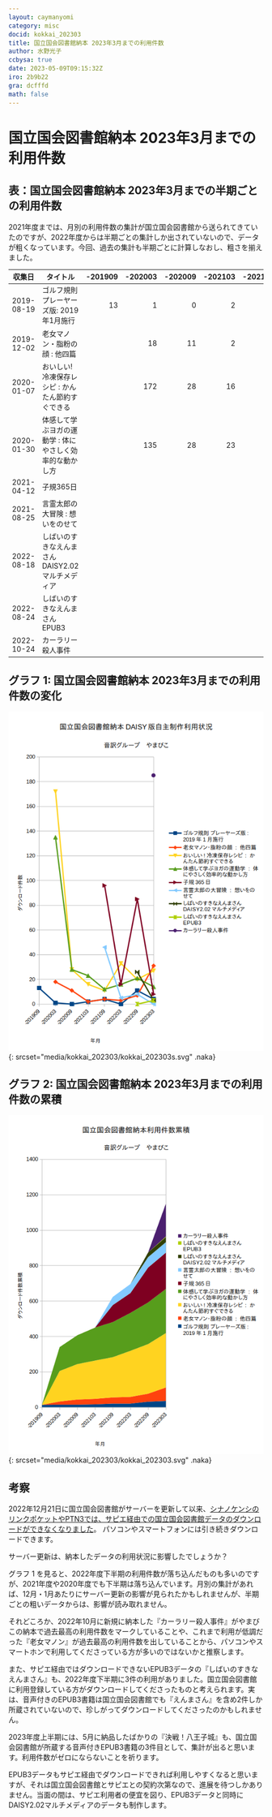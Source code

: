 ```yaml
---
layout: caymanyomi
category: misc
docid: kokkai_202303
title: 国立国会図書館納本 2023年3月までの利用件数
author: 水野光子
ccbysa: true
date: 2023-05-09T09:15:32Z
iro: 2b9b22
gra: dcfffd
math: false
---
```

# 国立国会図書館納本 2023年3月までの利用件数

## 表：国立国会図書館納本 2023年3月までの半期ごとの利用件数

2021年度までは、月別の利用件数の集計が国立国会図書館から送られてきていたのですが、2022年度からは半期ごとの集計しか出されていないので、データが粗くなっています。今回、過去の集計も半期ごとに計算しなおし、粗さを揃えました。

<div class="tablewidth" markdown="1">

|収集日|タイトル|-201909|-202003|-202009|-202103|-202109|-202203|-202209|-202303|
|---|---|---:|---:|---:|---:|---:|---:|---:|---:|
|2019-08-19|ゴルフ規則 プレーヤーズ版: 2019年1月施行|13|1|0|2|4|0|11|4|
|2019-12-02|老女マノン・脂粉の顔 : 他四篇||18|11|2|4|3|7|31|
|2020-01-07|おいしい!冷凍保存レシピ : かんたん節約すぐできる||172|28|16|11|33|20|27|
|2020-01-30|体感して学ぶヨガの運動学 : 体にやさしく効率的な動かし方||135|28|23|12|16|21|14|
|2021-04-12|子規365日|||||96|16|85|8|
|2021-08-25|言霊太郎の大冒険 : 想いをのせて|||||46|5|8|0|
|2022-08-18|しばいのすきなえんまさんDAISY2.02マルチメディア|||||||26|3|
|2022-08-24|しばいのすきなえんまさんEPUB3 |||||||0|3|
|2022-10-24|カーラリー殺人事件||||||||185|

</div>

## グラフ 1: 国立国会図書館納本 2023年3月までの利用件数の変化

![国立国会図書館納本 DAISY版自主制作利用状況](media/kokkai_202303/kokkai_202303s.png){: srcset="media/kokkai_202303/kokkai_202303s.svg" .naka}

## グラフ 2: 国立国会図書館納本 2023年3月までの利用件数の累積

![国立国会図書館納本利用件数累積](media/kokkai_202303/kokkai_202303.png){: srcset="media/kokkai_202303/kokkai_202303.svg" .naka}

## 考察

2022年12月21日に国立国会図書館がサーバーを更新して以来、[シナノケンシのリンクポケットやPTN3では、サピエ経由での国立国会図書館データのダウンロードができなくなりました](http://www.plextalk.com/jp/2022/12/21/8887/)。
パソコンやスマートフォンには引き続きダウンロードできます。

サーバー更新は、納本したデータの利用状況に影響したでしょうか？

グラフ 1 を見ると、2022年度下半期の利用件数が落ち込んだものも多いのですが、2021年度や2020年度でも下半期は落ち込んでいます。月別の集計があれば、12月・1月あたりにサーバー更新の影響が見られたかもしれませんが、半期ごとの粗いデータからは、影響が読み取れません。

それどころか、2022年10月に新規に納本した『カーラリー殺人事件』がやまびこの納本で過去最高の利用件数をマークしていることや、これまで利用が低調だった『老女マノン』が過去最高の利用件数を出していることから、パソコンやスマートホンで利用してくださっている方が多いのではないかと推察します。

また、サピエ経由ではダウンロードできないEPUB3データの『しばいのすきなえんまさん』も、2022年度下半期に3件の利用がありました。国立国会図書館に利用登録している方がダウンロードしてくださったものと考えられます。実は、音声付きのEPUB3書籍は国立国会図書館でも『えんまさん』を含め2件しか所蔵されていないので、珍しがってダウンロードしてくださったのかもしれません。

2023年度上半期には、5月に納品したばかりの『決戦！八王子城』も、国立国会図書館が所蔵する音声付きEPUB3書籍の3件目として、集計が出ると思います。利用件数がゼロにならないことを祈ります。

EPUB3データもサピエ経由でダウンロードできれば利用しやすくなると思いますが、それは国立国会図書館とサピエとの契約次第なので、進展を待つしかありません。当面の間は、サピエ利用者の便宜を図り、EPUB3データと同時にDAISY2.02マルチメディアのデータも制作します。


